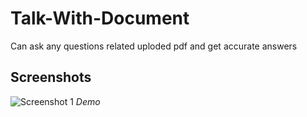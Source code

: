 # Talk-With-Document
Can ask any questions related uploded pdf and get accurate answers

## Screenshots
![Screenshot 1]()
*Demo*
